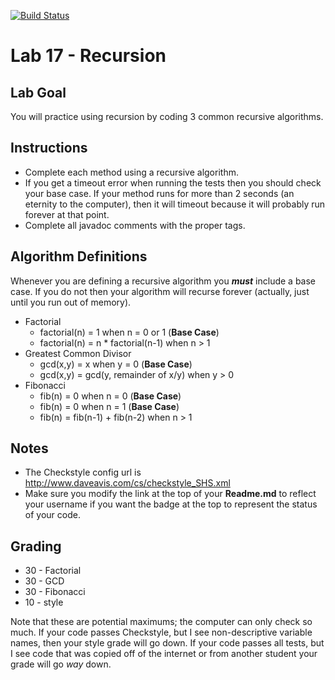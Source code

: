 [![Build Status](https://travis-ci.com/StratfordHS-APCS/lab-17-recursion-username.svg)](https://travis-ci.com/StratfordHS-APCS/lab-17-recursion-username)

# Lab 17 - Recursion

## Lab Goal
You will practice using recursion by coding 3 common recursive algorithms.

## Instructions
* Complete each method using a recursive algorithm.
* If you get a timeout error when running the tests then you should check your base case.  If your method runs for more than 2 seconds (an eternity to the computer), then it will timeout because it will probably run forever at that point.
* Complete all javadoc comments with the proper tags.

## Algorithm Definitions
Whenever you are defining a recursive algorithm you ***must*** include a base case.  If you do not then your algorithm will recurse forever (actually, just until you run out of memory).

* Factorial
	- factorial(n) = 1 when n = 0 or 1 (**Base Case**)
	- factorial(n) = n * factorial(n-1) when n > 1
* Greatest Common Divisor
	- gcd(x,y) = x when y = 0 (**Base Case**)
	- gcd(x,y) = gcd(y, remainder of x/y) when y > 0
* Fibonacci
	- fib(n) = 0 when n = 0 (**Base Case**)
	- fib(n) = 0 when n = 1 (**Base Case**)
	- fib(n) = fib(n-1) + fib(n-2) when n > 1

## Notes
* The Checkstyle config url is http://www.daveavis.com/cs/checkstyle_SHS.xml
* Make sure you modify the link at the top of your **Readme.md** to reflect your username if you want the badge at the top to represent the status of your code.

## Grading
* 30 - Factorial
* 30 - GCD
* 30 - Fibonacci
* 10 - style

Note that these are potential maximums; the computer can only check so much.  If your code passes Checkstyle, but I see non-descriptive variable names, then your style grade will go down.  If your code passes all tests, but I see code that was copied off of the internet or from another student your grade will go *way* down.
